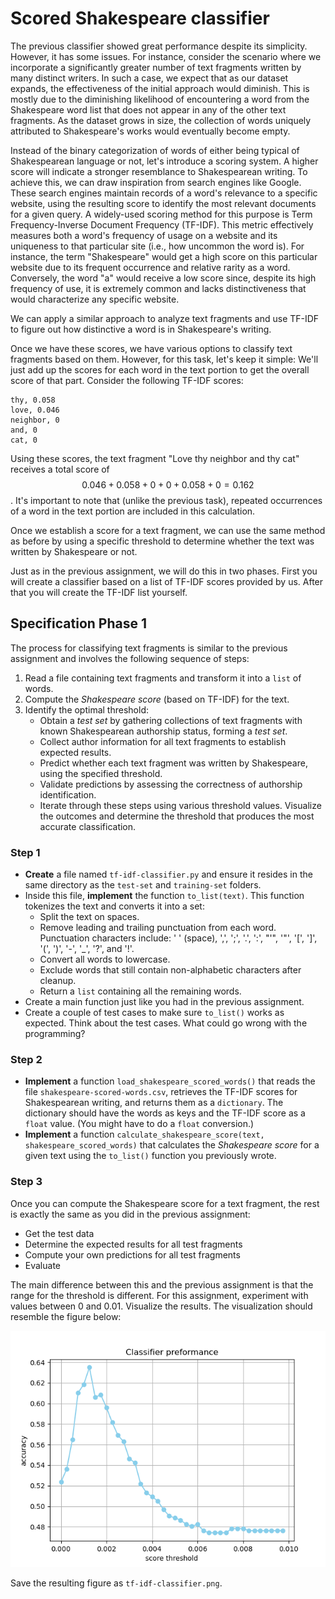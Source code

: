 # Scored Shakespeare classifier

The previous classifier showed great performance despite its simplicity. However, it has some issues. For instance, consider the scenario where we incorporate a significantly greater number of text fragments written by many distinct writers. In such a case, we expect that as our dataset expands, the effectiveness of the initial approach would diminish. This is mostly due to the diminishing likelihood of encountering a word from the Shakespeare word list that does not appear in any of the other text fragments. As the dataset grows in size, the collection of words uniquely attributed to Shakespeare's works would eventually become empty.

Instead of the binary categorization of words of either being typical of Shakespearean language or not, let's introduce a scoring system. A higher score will indicate a stronger resemblance to Shakespearean writing. To achieve this, we can draw inspiration from search engines like Google. These search engines maintain records of a word's relevance to a specific website, using the resulting score to identify the most relevant documents for a given query. A widely-used scoring method for this purpose is Term Frequency-Inverse Document Frequency (TF-IDF). This metric effectively measures both a word's frequency of usage on a website and its uniqueness to that particular site (i.e., how uncommon the word is). For instance, the term "Shakespeare" would get a high score on this particular website due to its frequent occurrence and relative rarity as a word. Conversely, the word "a" would receive a low score since, despite its high frequency of use, it is extremely common and lacks distinctiveness that would characterize any specific website.

We can apply a similar approach to analyze text fragments and use TF-IDF to figure out how distinctive a word is in Shakespeare's writing.

Once we have these scores, we have various options to classify text fragments based on them. However, for this task, let's keep it simple: We'll just add up the scores for each word in the text portion to get the overall score of that part. Consider the following TF-IDF scores:

```
thy, 0.058
love, 0.046
neighbor, 0
and, 0
cat, 0
```

Using these scores, the text fragment "Love thy neighbor and thy cat" receives a total score of $$0.046 + 0.058 + 0 + 0 + 0.058 + 0 = 0.162$$. It's important to note that (unlike the previous task), repeated occurrences of a word in the text portion are included in this calculation.

Once we establish a score for a text fragment, we can use the same method as before by using a specific threshold to determine whether the text was written by Shakespeare or not.

Just as in the previous assignment, we will do this in two phases. First you will create a classifier based on a list of TF-IDF scores provided by us. After that you will create the TF-IDF list yourself.

## Specification Phase 1

The process for classifying text fragments is similar to the previous assignment and involves the following sequence of steps:

1. Read a file containing text fragments and transform it into a `list` of words.
2. Compute the _Shakespeare score_ (based on TF-IDF) for the text.
3. Identify the optimal threshold:
   - Obtain a _test set_ by gathering collections of text fragments with known Shakespearean authorship status, forming a _test set_.
   - Collect author information for all text fragments to establish expected results.
   - Predict whether each text fragment was written by Shakespeare, using the specified threshold.
   - Validate predictions by assessing the correctness of authorship identification.
   - Iterate through these steps using various threshold values. Visualize the outcomes and determine the threshold that produces the most accurate classification.

### Step 1

- **Create** a file named `tf-idf-classifier.py` and ensure it resides in the same directory as the `test-set` and `training-set` folders.
- Inside this file, **implement** the function `to_list(text)`. This function tokenizes the text and converts it into a set:
  - Split the text on spaces.
  - Remove leading and trailing punctuation from each word. Punctuation characters include: ' ' (space), ',', ';', '.', ':', "'", '"', '[', ']', '(', ')', '-', '_', '?', and '!'.
  - Convert all words to lowercase.
  - Exclude words that still contain non-alphabetic characters after cleanup.
  - Return a `list` containing all the remaining words.
- Create a main function just like you had in the previous assignment.
- Create a couple of test cases to make sure `to_list()` works as expected. Think about the test cases. What could go wrong with the programming?

### Step 2

- **Implement** a function `load_shakespeare_scored_words()` that reads the file `shakespeare-scored-words.csv`, retrieves the TF-IDF scores for Shakespearean writing, and returns them as a `dictionary`. The dictionary should have the words as keys and the TF-IDF score as a `float` value. (You might have to do a `float` conversion.)
- **Implement** a function `calculate_shakespeare_score(text, shakespeare_scored_words)` that calculates the _Shakespeare score_ for a given text using the `to_list()` function you previously wrote.

### Step 3

Once you can compute the Shakespeare score for a text fragment, the rest is exactly the same as you did in the previous assignment:
- Get the test data
- Determine the expected results for all test fragments
- Compute your own predictions for all test fragments
- Evaluate

The main difference between this and the previous assignment is that the range for the threshold is different. For this assignment, experiment with values between 0 and 0.01. Visualize the results. The visualization should resemble the figure below:

![](tf-idf-classifier.png)

Save the resulting figure as `tf-idf-classifier.png`.
